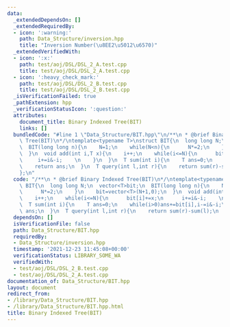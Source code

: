 ```yaml
---
data:
  _extendedDependsOn: []
  _extendedRequiredBy:
  - icon: ':warning:'
    path: Data_Structure/inversion.hpp
    title: "Inversion Number(\u8EE2\u5012\u6570)"
  _extendedVerifiedWith:
  - icon: ':x:'
    path: test/aoj/DSL/DSL_2_A.test.cpp
    title: test/aoj/DSL/DSL_2_A.test.cpp
  - icon: ':heavy_check_mark:'
    path: test/aoj/DSL/DSL_2_B.test.cpp
    title: test/aoj/DSL/DSL_2_B.test.cpp
  _isVerificationFailed: true
  _pathExtension: hpp
  _verificationStatusIcon: ':question:'
  attributes:
    document_title: Binary Indexed Tree(BIT)
    links: []
  bundledCode: "#line 1 \"Data_Structure/BIT.hpp\"\n/**\n * @brief Binary Indexed\
    \ Tree(BIT)\n*/\ntemplate<typename T>\nstruct BIT{\n  long long N;\n  vector<T>bit;\n\
    \  BIT(long long n){\n    N=1;\n    while(N<n){\n      N*=2;\n    }\n    bit=vector<T>(N+1,0);\n\
    \  }\n  void add(int i,T x){\n    i++;\n    while(i<=N){\n      bit[i]+=x;\n \
    \     i+=i&-i;    \n    }\n  }\n  T sum(int i){\n    T ans=0;\n    while(i>0)ans+=bit[i],i-=i&-i;\n\
    \    return ans;\n  }\n  T query(int l,int r){\n    return sum(r)-sum(l);\n  }\n\
    };\n"
  code: "/**\n * @brief Binary Indexed Tree(BIT)\n*/\ntemplate<typename T>\nstruct\
    \ BIT{\n  long long N;\n  vector<T>bit;\n  BIT(long long n){\n    N=1;\n    while(N<n){\n\
    \      N*=2;\n    }\n    bit=vector<T>(N+1,0);\n  }\n  void add(int i,T x){\n\
    \    i++;\n    while(i<=N){\n      bit[i]+=x;\n      i+=i&-i;    \n    }\n  }\n\
    \  T sum(int i){\n    T ans=0;\n    while(i>0)ans+=bit[i],i-=i&-i;\n    return\
    \ ans;\n  }\n  T query(int l,int r){\n    return sum(r)-sum(l);\n  }\n};"
  dependsOn: []
  isVerificationFile: false
  path: Data_Structure/BIT.hpp
  requiredBy:
  - Data_Structure/inversion.hpp
  timestamp: '2021-12-23 11:45:08+00:00'
  verificationStatus: LIBRARY_SOME_WA
  verifiedWith:
  - test/aoj/DSL/DSL_2_B.test.cpp
  - test/aoj/DSL/DSL_2_A.test.cpp
documentation_of: Data_Structure/BIT.hpp
layout: document
redirect_from:
- /library/Data_Structure/BIT.hpp
- /library/Data_Structure/BIT.hpp.html
title: Binary Indexed Tree(BIT)
---
```

